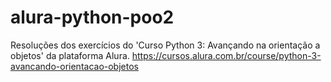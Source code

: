 # alura-python-poo2
Resoluções dos exercícios do 'Curso Python 3: Avançando na orientação a objetos' da plataforma Alura. https://cursos.alura.com.br/course/python-3-avancando-orientacao-objetos